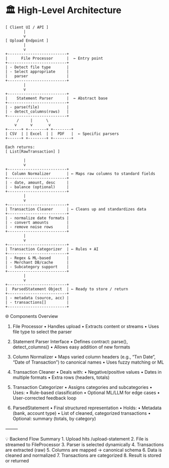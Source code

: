 # 🏛️ High-Level Architecture

```
[ Client UI / API ]
        |
        v
[ Upload Endpoint ]
        |
        v
+--------------------------+
|      File Processor      |  ← Entry point
+--------------------------+
| - Detect file type       |
| - Select appropriate     |
|   parser                 |
+--------------------------+
        |
        v
+--------------------------+
|    Statement Parser      |  ← Abstract base
+--------------------------+
| - parse(file)            |
| - detect_columns(rows)   |
+--------------------------+
     /     |      \
    v      v       v
+------+ +--------+ +--------+
| CSV  | | Excel  | |  PDF   |  ← Specific parsers
+------+ +--------+ +--------+

Each returns:  
[ List[RawTransaction] ]

        |
        v
+--------------------------+
|  Column Normalizer       | ← Maps raw columns to standard fields
+--------------------------+
| - date, amount, desc     |
| - balance (optional)     |
+--------------------------+
        |
        v
+--------------------------+
| Transaction Cleaner      | ← Cleans up and standardizes data
+--------------------------+
| - normalize date formats |
| - convert amounts        |
| - remove noise rows      |
+--------------------------+
        |
        v
+--------------------------+
| Transaction Categorizer  | ← Rules + AI
+--------------------------+
| - Regex & ML-based       |
| - Merchant DB/cache      |
| - Subcategory support    |
+--------------------------+
        |
        v
+--------------------------+
|  ParsedStatement Object  | ← Ready to store / return
+--------------------------+
| - metadata (source, acc) |
| - transactions[]         |
+--------------------------+
```

🌐 Components Overview

1. File Processor
	•	Handles upload
	•	Extracts content or streams
	•	Uses file type to select the parser

2. Statement Parser Interface
	•	Defines contract: parse(), detect_columns()
	•	Allows easy addition of new formats

3. Column Normalizer
	•	Maps varied column headers (e.g., “Txn Date”, “Date of Transaction”) to canonical names
	•	Uses fuzzy matching or ML

4. Transaction Cleaner
	•	Deals with:
	•	Negative/positive values
	•	Dates in multiple formats
	•	Extra rows (headers, totals)

5. Transaction Categorizer
	•	Assigns categories and subcategories
	•	Uses:
	•	Rule-based classification
	•	Optional ML/LLM for edge cases
	•	User-corrected feedback loop

6. ParsedStatement
	•	Final structured representation
	•	Holds:
	•	Metadata (bank, account type)
	•	List of cleaned, categorized transactions
	•	Optional: summary (totals, by category)

⸻

💡 Backend Flow Summary
	1.	Upload hits /upload-statement
	2.	File is streamed to FileProcessor
	3.	Parser is selected dynamically
	4.	Transactions are extracted (raw)
	5.	Columns are mapped → canonical schema
	6.	Data is cleaned and normalized
	7.	Transactions are categorized
	8.	Result is stored or returned

